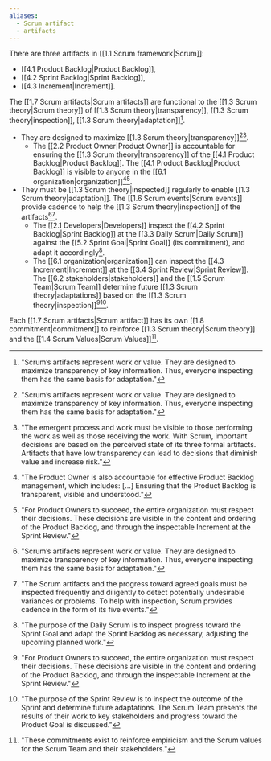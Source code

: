 ```yaml
---
aliases:
  - Scrum artifact
  - artifacts
---
```

There are three artifacts in [[1.1 Scrum framework|Scrum]]:
- [[4.1 Product Backlog|Product Backlog]],
- [[4.2 Sprint Backlog|Sprint Backlog]],
- [[4.3 Increment|Increment]].

The [[1.7 Scrum artifacts|Scrum artifacts]] are functional to the [[1.3 Scrum theory|Scrum theory]] of [[1.3 Scrum theory|transparency]], [[1.3 Scrum theory|inspection]], [[1.3 Scrum theory|adaptation]][^scrum-artifacts-represent].
- They are designed to maximize [[1.3 Scrum theory|transparency]][^scrum-artifacts-represent][^emergent-progess-and-work].
	- The [[2.2 Product Owner|Product Owner]] is accountable for ensuring the [[1.3 Scrum theory|transparency]] of the [[4.1 Product Backlog|Product Backlog]]. The [[4.1 Product Backlog|Product Backlog]] is visible to anyone in the [[6.1 organization|organization]][^po-accountable-product-backlog][^for-pos-to-succeed].
- They must be [[1.3 Scrum theory|inspected]] regularly to enable [[1.3 Scrum theory|adaptation]]. The [[1.6 Scrum events|Scrum events]] provide cadence to help the [[1.3 Scrum theory|inspection]] of the artifacts[^scrum-artifacts-represent][^scrum-artifacts-and-progress].
	- The [[2.1 Developers|Developers]] inspect the [[4.2 Sprint Backlog|Sprint Backlog]] at the [[3.3 Daily Scrum|Daily Scrum]] against the [[5.2 Sprint Goal|Sprint Goal]] (its commitment), and adapt it accordingly[^purpose-daily-scrum].
	- The [[6.1 organization|organization]] can inspect the [[4.3 Increment|Increment]] at the [[3.4 Sprint Review|Sprint Review]]. The [[6.2 stakeholders|stakeholders]] and the [[1.5 Scrum Team|Scrum Team]] determine future [[1.3 Scrum theory|adaptations]] based on the [[1.3 Scrum theory|inspection]][^for-pos-to-succeed][^purpose-sprint-review].

[^scrum-artifacts-and-progress]: "The Scrum artifacts and the progress toward agreed goals must be inspected frequently and diligently to detect potentially undesirable variances or problems. To help with inspection, Scrum provides cadence in the form of its five events."[^scrum-guide-2020]
[^scrum-artifacts-represent]: "Scrum’s artifacts represent work or value. They are designed to maximize transparency of key information. Thus, everyone inspecting them has the same basis for adaptation."[^scrum-guide-2020]
[^emergent-progess-and-work]: "The emergent process and work must be visible to those performing the work as well as those receiving the work. With Scrum, important decisions are based on the perceived state of its three formal artifacts. Artifacts that have low transparency can lead to decisions that diminish value and increase risk."[^scrum-guide-2020]
[^po-accountable-product-backlog]: "The Product Owner is also accountable for effective Product Backlog management, which includes: \[...\] Ensuring that the Product Backlog is transparent, visible and understood."[^scrum-guide-2020]
[^for-pos-to-succeed]: "For Product Owners to succeed, the entire organization must respect their decisions. These decisions are visible in the content and ordering of the Product Backlog, and through the inspectable Increment at the Sprint Review."[^scrum-guide-2020]
[^purpose-daily-scrum]: "The purpose of the Daily Scrum is to inspect progress toward the Sprint Goal and adapt the Sprint Backlog as necessary, adjusting the upcoming planned work."[^scrum-guide-2020]
[^purpose-sprint-review]: "The purpose of the Sprint Review is to inspect the outcome of the Sprint and determine future adaptations. The Scrum Team presents the results of their work to key stakeholders and progress toward the Product Goal is discussed."[^scrum-guide-2020]

Each [[1.7 Scrum artifacts|Scrum artifact]] has its own [[1.8 commitment|commitment]] to reinforce [[1.3 Scrum theory|Scrum theory]] and the [[1.4 Scrum Values|Scrum Values]][^these-commitments-exist].

[^these-commitments-exist]: "These commitments exist to reinforce empiricism and the Scrum values for the Scrum Team and their stakeholders."[^scrum-guide-2020]

[^scrum-guide-2020]: [[1.2 Scrum Guide|Scrum Guide (2020)]]
